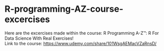 # R-programming-AZ-course-excercises
 
Here are the excercises made within the course: R Programming A-Z™: R For Data Science With Real Exercises! \
Link to the course: https://www.udemy.com/share/101WsgAEMacVZaRnsD/

